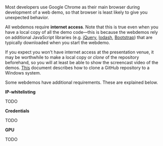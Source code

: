 

Most developers use Google Chrome as their main browser during development of a web demo, so that browser is least likely to give you unexpected behavior.

All webdemos require **internet access**. Note that this is true even when you have a local copy of all the demo code&mdash;this is because the webdemos rely on additional JavaScript libraries (e.g. [jQuery](https://jquery.com/), [lodash](https://lodash.com/), [Bootstrap](http://getbootstrap.com/)) that are typically downloaded when you start the webdemo.

If you expect you won't have internet access at the presentation venue, it may be worthwhile to make a local copy or _clone_ of the repository beforehand, so you will at least be able to show the screencast video of the demos. [This](./installing-github-desktop-on-windows.md) document describes how to clone a GitHub repository to a Windows system.

Some webdemos have additional requirements. These are explained below.


**IP-whitelisting**

TODO

**Credentials**

TODO

**GPU**

TODO


